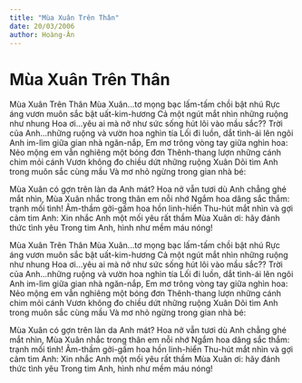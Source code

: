 ```yaml
---
title: "Mùa Xuân Trên Thân"
date: 20/03/2006
author: Hoàng-Ân
---
```


# Mùa Xuân Trên Thân

Mùa Xuân Trên Thân
Mùa Xuân...tơ mọng bạc lấm-tấm chồi bật nhú
Rực áng vươn muôn sắc bật uất-kim-hương
Cả một ngút mắt nhìn những ruộng như nhung
Hoa ơi...yêu ai mà nở như sức sống hút lôi vào mầu sắc??
Trời của Anh...những ruộng và vườn hoa nghìn tía
Lối đi luồn, dắt tình-ái lên ngôi
Anh im-lìm giữa gian nhà ngăn-nắp,
Em mơ trông vòng tay giữa nghìn hoa:
Nẻo mộng em vẫn nghiêng một bóng đơn
Thênh-thang lượn những cánh chim mỏi cánh
Vươn không đo chiều dứt những ruộng Xuân
Dõi tìm Anh trong muôn sắc cùng mầu
Và mơ nhỏ ngừng trong gian nhà bé:

Mùa Xuân có gợn trên làn da Anh mát?
Hoa nở vẫn tươi dù Anh chẳng ghé mắt nhìn,
Mùa Xuân nhắc trong thân em nỗi nhớ
Ngắm hoa dâng sắc thắm: trạnh mối tình!
Âm-thầm gởi-gấm hoa hồn linh-hiển
Thu-hút mắt nhìn và gợi cảm tim Anh:
Xin nhắc Anh một mối yêu rất thầm
Mùa Xuân ơi: hãy đánh thức tình yêu
Trong tim Anh, hình như mềm máu nóng!

Mùa Xuân Trên Thân
Mùa Xuân...tơ mọng bạc lấm-tấm chồi bật nhú
Rực áng vươn muôn sắc bật uất-kim-hương
Cả một ngút mắt nhìn những ruộng như nhung
Hoa ơi...yêu ai mà nở như sức sống hút lôi vào mầu sắc??
Trời của Anh...những ruộng và vườn hoa nghìn tía
Lối đi luồn, dắt tình-ái lên ngôi
Anh im-lìm giữa gian nhà ngăn-nắp,
Em mơ trông vòng tay giữa nghìn hoa:
Nẻo mộng em vẫn nghiêng một bóng đơn
Thênh-thang lượn những cánh chim mỏi cánh
Vươn không đo chiều dứt những ruộng Xuân
Dõi tìm Anh trong muôn sắc cùng mầu
Và mơ nhỏ ngừng trong gian nhà bé:

Mùa Xuân có gợn trên làn da Anh mát?
Hoa nở vẫn tươi dù Anh chẳng ghé mắt nhìn,
Mùa Xuân nhắc trong thân em nỗi nhớ
Ngắm hoa dâng sắc thắm: trạnh mối tình!
Âm-thầm gởi-gấm hoa hồn linh-hiển
Thu-hút mắt nhìn và gợi cảm tim Anh:
Xin nhắc Anh một mối yêu rất thầm
Mùa Xuân ơi: hãy đánh thức tình yêu
Trong tim Anh, hình như mềm máu nóng!
